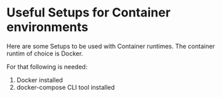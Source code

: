 # Useful Setups for Container environments

Here are some Setups to be used with Container runtimes.
The container runtim of choice is Docker.

For that following is needed:
1. Docker installed
2. docker-compose CLI tool installed